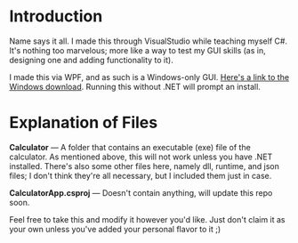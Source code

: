 # Introduction
Name says it all. I made this through VisualStudio while teaching myself C#. It's nothing too marvelous; more like a way to test my GUI skills (as in, designing one and adding functionality to it). 

I made this via WPF, and as such is a Windows-only GUI. [Here's a link to the Windows download](https://dotnet.microsoft.com/en-us/download/dotnet-framework). Running this without .NET will prompt an install.

# Explanation of Files
**Calculator** — A folder that contains an executable (exe) file of the calculator. As mentioned above, this will not work unless you have .NET installed. There's also some other files here, namely dll, runtime, and json files; I don't think they're all necessary, but I included them just in case.

**CalculatorApp.csproj** — Doesn't contain anything, will update this repo soon.

Feel free to take this and modify it however you'd like. Just don't claim it as your own unless you've added your personal flavor to it ;)
